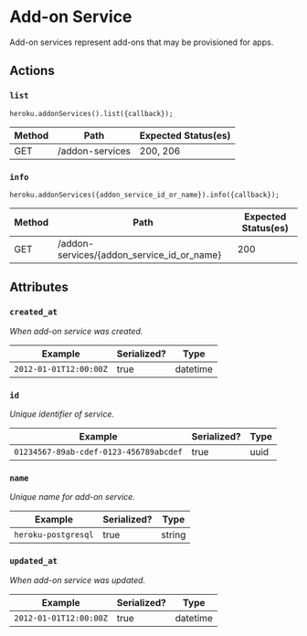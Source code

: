 # Add-on Service

Add-on services represent add-ons that may be provisioned for apps.

## Actions

### `list`

`heroku.addonServices().list({callback});`

Method | Path | Expected Status(es)
--- | --- | ---
GET | /addon-services | 200, 206

### `info`

`heroku.addonServices({addon_service_id_or_name}).info({callback});`

Method | Path | Expected Status(es)
--- | --- | ---
GET | /addon-services/{addon_service_id_or_name} | 200

## Attributes

### `created_at`

*When add-on service was created.*

Example | Serialized? | Type
--- | --- | ---
`2012-01-01T12:00:00Z` | true | datetime

### `id`

*Unique identifier of service.*

Example | Serialized? | Type
--- | --- | ---
`01234567-89ab-cdef-0123-456789abcdef` | true | uuid

### `name`

*Unique name for add-on service.*

Example | Serialized? | Type
--- | --- | ---
`heroku-postgresql` | true | string

### `updated_at`

*When add-on service was updated.*

Example | Serialized? | Type
--- | --- | ---
`2012-01-01T12:00:00Z` | true | datetime

